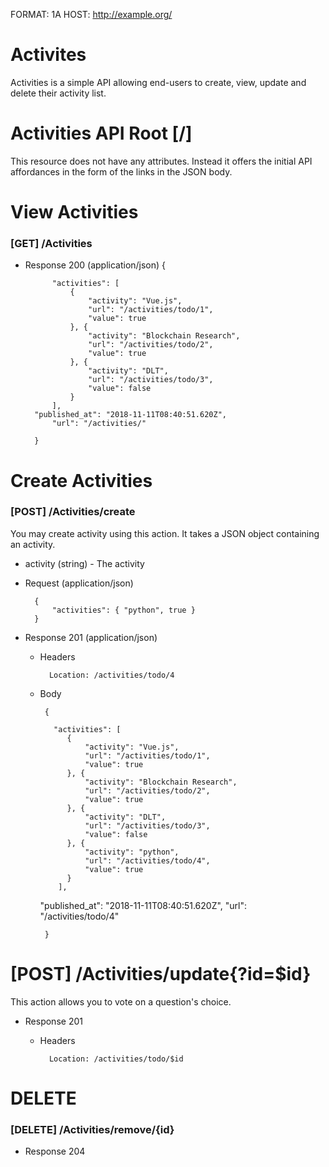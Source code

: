 FORMAT: 1A
HOST: http://example.org/

# Activites

Activities is a simple API allowing end-users to create, view, update and delete their activity list.

# Activities API Root [/]

This resource does not have any attributes. Instead it offers the initial API affordances in the form of the links in the JSON body.

# View Activities

### [GET] /Activities

+ Response 200 (application/json)
	{
            
            "activities": [
                {
                    "activity": "Vue.js",
                    "url": "/activities/todo/1",
                    "value": true
                }, {
                    "activity": "Blockchain Research",
                    "url": "/activities/todo/2",
                    "value": true
                }, {
                    "activity": "DLT",
                    "url": "/activities/todo/3",
                    "value": false
                }
            ],
	    "published_at": "2018-11-11T08:40:51.620Z",
            "url": "/activities/"
            
        }

# Create Activities
 
### [POST] /Activities/create        

You may create activity using this action. It takes a JSON object containing an activity.

+ activity (string) - The activity

+ Request (application/json)

        {
            "activities": { "python", true }
        }

+ Response 201 (application/json)

    + Headers

            Location: /activities/todo/4

    + Body

           {

             "activities": [
                {
                    "activity": "Vue.js",
                    "url": "/activities/todo/1",
                    "value": true
                }, {
                    "activity": "Blockchain Research",
                    "url": "/activities/todo/2",
                    "value": true
                }, {
                    "activity": "DLT",
                    "url": "/activities/todo/3",
                    "value": false
                }, {
                    "activity": "python",
                    "url": "/activities/todo/4",
                    "value": true
                }
              ],
  	     "published_at": "2018-11-11T08:40:51.620Z",
             "url": "/activities/todo/4"

           }

	
# [POST] /Activities/update{?id=$id}

This action allows you to vote on a question's choice.

+ Response 201

    + Headers

            Location: /activities/todo/$id



# DELETE 

### [DELETE] /Activities/remove/{id}

+ Response 204
